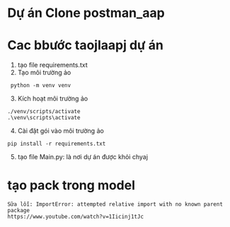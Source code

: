# Dự án Clone postman_aap
# Cac bbước taojlaapj dự án
1. tạo file requirements.txt
2. Tạo môi trường ảo
```
 python -m venv venv
```
 3. Kích hoạt môi trường ảo
 ```
 ./venv/scripts/activate
 .\venv\scripts\activate
 ```
 4. Cài đặt gói vào môi trường ảo
```
pip install -r requirements.txt
```

 5. tạo file Main.py: là nơi dự án được khỏi chyaj

 # tạo pack trong  model

```
Sữa lỗi: ImportError: attempted relative import with no known parent package
https://www.youtube.com/watch?v=1Iicinj1tJc  
```


